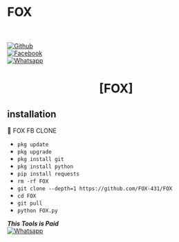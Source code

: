 # FOX 
<b></b> </br> <br>[![Github](https://img.shields.io/badge/Github-MR.Fox-dimgray?style=flat-square&logo=github)](https://github.com/FOX-431)<br> [![Facebook](https://img.shields.io/badge/Facebook-FOX-blue?style=flat-square&logo=facebook)](https://www.facebook.com/profile.php?id=100082438747292)<br> [![Whatsapp](https://img.shields.io/badge/Whatsapp-FOX-deepgreen?style=flat-square&logo=whatsapp)](https://wa.me/+8801993555657)



<h1 align="center"> [FOX]</h1>

## <b>installation</b>

 🦊 FOX FB CLONE


- `pkg update`
- `pkg upgrade`
- `pkg install git`
- `pkg install python`
- `pip install requests`
- `rm -rf FOX`
- `git clone --depth=1 https://github.com/FOX-431/FOX`
- `cd FOX`
- `git pull`
- `python FOX.py`



 ___This Tools is Paid___</br>
 [![Whatsapp](https://img.shields.io/badge/Whatsapp-RAFAT-deepgreen?style=flat-square&logo=whatsapp)](https://wa.me/+8801993555657)
